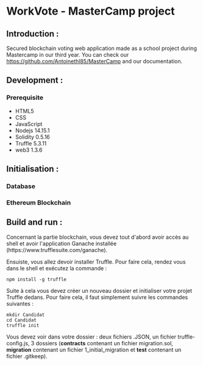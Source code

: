 <h1>WorkVote - MasterCamp project</h1>

<h2>Introduction :</h2>


Secured blockchain voting web application made as a school project during Mastercamp in our third year. You can check our https://github.com/Antoinethl85/MasterCamp and our documentation.

<h2>Development :</h2>

<h3>Prerequisite</h3>

<ul>
  <li>HTML5</li>
  <li>CSS</li>
  <li>JavaScript</li>
  <li>Nodejs 14.15.1</li>
  <li>Solidity 0.5.16</li>
  <li>Truffle 5.3.11</li>
  <li>web3 1.3.6</li>
</ul>

<h2>Initialisation :</h2>

<h3>Database</h3>

<h3>Ethereum Blockchain</h3>

<h2>Build and run :</h2>

<p>Concernant la partie blockchain, vous devez tout d'abord avoir accès au shell et avoir l'application Ganache installée (https://www.trufflesuite.com/ganache).</p>
<p>Ensuiste, vous allez devoir installer Truffle. Pour faire cela, rendez vous dans le shell et exécutez la commande :
<pre><code>npm install -g truffle </code></pre>
</p>

<p>Suite à cela vous devez créer un nouveau dossier et initialiser votre projet Truffle dedans. Pour faire cela, il faut simplement suivre les commandes suivantes :
<pre><code>mkdir Candidat
cd Candidat
truffle init
</code></pre>
</p>

<p>Vous devez voir dans votre dossier : deux fichiers .JSON, un fichier truffle-config.js, 3 dossiers (<strong>contracts</strong> contenant un fichier migration.sol, <strong>migration</strong> contenant un fichier 1_initial_migration et <strong>test</strong> contenant un fichier .gitkeep).</p>
<p></p>
